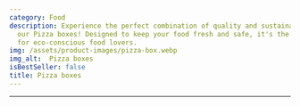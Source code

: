 ```yaml
---
category: Food
description: Experience the perfect combination of quality and sustainability with
  our Pizza boxes! Designed to keep your food fresh and safe, it's the ideal choice
  for eco-conscious food lovers.
img: /assets/product-images/pizza-box.webp
img_alt:  Pizza boxes
isBestSeller: false
title: Pizza boxes
---
```

---

